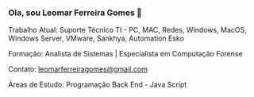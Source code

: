 ### Ola, sou Leomar Ferreira Gomes 👋


Trabalho Atual:
Suporte Técnico TI - PC, MAC, Redes, Windows, MacOS, Windows Server, VMware, Sankhya, Automation Esko

Formação:
Analista de Sistemas | Especialista em Computação Forense 

Contato:
leomarferreiragomes@gmail.com

Áreas de Estudo: 
Programação Back End - Java Script

<!--

**LeomarGomes/LeomarGomes** is a ✨ _special_ ✨ repository because its `README.md` (this file) appears on your GitHub profile.

Here are some ideas to get you started:

- 🔭 Hoje trabalho com:
      Suporte em TI PC, Mac, Redes, Windows, Macos, Vmware, Sankhya
- 🌱 I’m currently learning ...
- 👯 I’m looking to collaborate on ...
- 🤔 I’m looking for help with ...
- 💬 Ask me about ...
- 📫 How to reach me: ...
- 😄 Pronouns: ...
- ⚡ Fun fact: ...
-->
